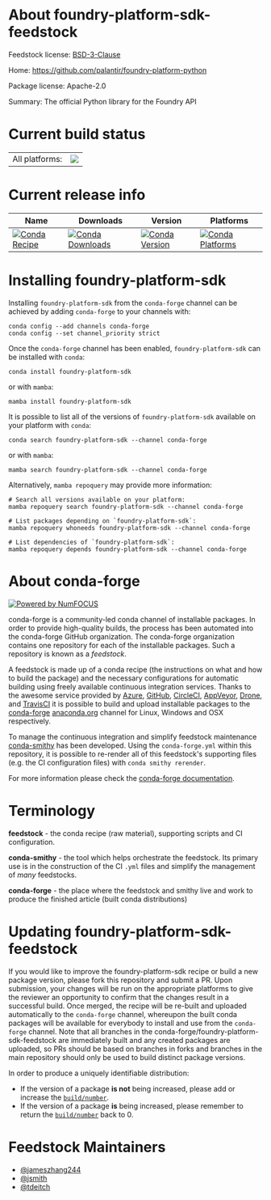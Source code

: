 About foundry-platform-sdk-feedstock
====================================

Feedstock license: [BSD-3-Clause](https://github.com/conda-forge/foundry-platform-sdk-feedstock/blob/main/LICENSE.txt)

Home: https://github.com/palantir/foundry-platform-python

Package license: Apache-2.0

Summary: The official Python library for the Foundry API

Current build status
====================

<table><tr><td>All platforms:</td>
    <td>
      <a href="https://dev.azure.com/conda-forge/feedstock-builds/_build/latest?definitionId=22763&branchName=main">
        <img src="https://dev.azure.com/conda-forge/feedstock-builds/_apis/build/status/foundry-platform-sdk-feedstock?branchName=main">
      </a>
    </td>
  </tr>
</table>

Current release info
====================

| Name | Downloads | Version | Platforms |
| --- | --- | --- | --- |
| [![Conda Recipe](https://img.shields.io/badge/recipe-foundry--platform--sdk-green.svg)](https://anaconda.org/conda-forge/foundry-platform-sdk) | [![Conda Downloads](https://img.shields.io/conda/dn/conda-forge/foundry-platform-sdk.svg)](https://anaconda.org/conda-forge/foundry-platform-sdk) | [![Conda Version](https://img.shields.io/conda/vn/conda-forge/foundry-platform-sdk.svg)](https://anaconda.org/conda-forge/foundry-platform-sdk) | [![Conda Platforms](https://img.shields.io/conda/pn/conda-forge/foundry-platform-sdk.svg)](https://anaconda.org/conda-forge/foundry-platform-sdk) |

Installing foundry-platform-sdk
===============================

Installing `foundry-platform-sdk` from the `conda-forge` channel can be achieved by adding `conda-forge` to your channels with:

```
conda config --add channels conda-forge
conda config --set channel_priority strict
```

Once the `conda-forge` channel has been enabled, `foundry-platform-sdk` can be installed with `conda`:

```
conda install foundry-platform-sdk
```

or with `mamba`:

```
mamba install foundry-platform-sdk
```

It is possible to list all of the versions of `foundry-platform-sdk` available on your platform with `conda`:

```
conda search foundry-platform-sdk --channel conda-forge
```

or with `mamba`:

```
mamba search foundry-platform-sdk --channel conda-forge
```

Alternatively, `mamba repoquery` may provide more information:

```
# Search all versions available on your platform:
mamba repoquery search foundry-platform-sdk --channel conda-forge

# List packages depending on `foundry-platform-sdk`:
mamba repoquery whoneeds foundry-platform-sdk --channel conda-forge

# List dependencies of `foundry-platform-sdk`:
mamba repoquery depends foundry-platform-sdk --channel conda-forge
```


About conda-forge
=================

[![Powered by
NumFOCUS](https://img.shields.io/badge/powered%20by-NumFOCUS-orange.svg?style=flat&colorA=E1523D&colorB=007D8A)](https://numfocus.org)

conda-forge is a community-led conda channel of installable packages.
In order to provide high-quality builds, the process has been automated into the
conda-forge GitHub organization. The conda-forge organization contains one repository
for each of the installable packages. Such a repository is known as a *feedstock*.

A feedstock is made up of a conda recipe (the instructions on what and how to build
the package) and the necessary configurations for automatic building using freely
available continuous integration services. Thanks to the awesome service provided by
[Azure](https://azure.microsoft.com/en-us/services/devops/), [GitHub](https://github.com/),
[CircleCI](https://circleci.com/), [AppVeyor](https://www.appveyor.com/),
[Drone](https://cloud.drone.io/welcome), and [TravisCI](https://travis-ci.com/)
it is possible to build and upload installable packages to the
[conda-forge](https://anaconda.org/conda-forge) [anaconda.org](https://anaconda.org/)
channel for Linux, Windows and OSX respectively.

To manage the continuous integration and simplify feedstock maintenance
[conda-smithy](https://github.com/conda-forge/conda-smithy) has been developed.
Using the ``conda-forge.yml`` within this repository, it is possible to re-render all of
this feedstock's supporting files (e.g. the CI configuration files) with ``conda smithy rerender``.

For more information please check the [conda-forge documentation](https://conda-forge.org/docs/).

Terminology
===========

**feedstock** - the conda recipe (raw material), supporting scripts and CI configuration.

**conda-smithy** - the tool which helps orchestrate the feedstock.
                   Its primary use is in the construction of the CI ``.yml`` files
                   and simplify the management of *many* feedstocks.

**conda-forge** - the place where the feedstock and smithy live and work to
                  produce the finished article (built conda distributions)


Updating foundry-platform-sdk-feedstock
=======================================

If you would like to improve the foundry-platform-sdk recipe or build a new
package version, please fork this repository and submit a PR. Upon submission,
your changes will be run on the appropriate platforms to give the reviewer an
opportunity to confirm that the changes result in a successful build. Once
merged, the recipe will be re-built and uploaded automatically to the
`conda-forge` channel, whereupon the built conda packages will be available for
everybody to install and use from the `conda-forge` channel.
Note that all branches in the conda-forge/foundry-platform-sdk-feedstock are
immediately built and any created packages are uploaded, so PRs should be based
on branches in forks and branches in the main repository should only be used to
build distinct package versions.

In order to produce a uniquely identifiable distribution:
 * If the version of a package **is not** being increased, please add or increase
   the [``build/number``](https://docs.conda.io/projects/conda-build/en/latest/resources/define-metadata.html#build-number-and-string).
 * If the version of a package **is** being increased, please remember to return
   the [``build/number``](https://docs.conda.io/projects/conda-build/en/latest/resources/define-metadata.html#build-number-and-string)
   back to 0.

Feedstock Maintainers
=====================

* [@jameszhang244](https://github.com/jameszhang244/)
* [@jsmith](https://github.com/jsmith/)
* [@tdeitch](https://github.com/tdeitch/)


<!-- dummy commit to enable rerendering -->


<!-- dummy commit to enable rerendering -->


